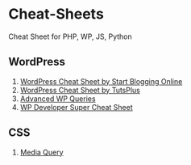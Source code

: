 # Cheat-Sheets
Cheat Sheet for PHP, WP, JS, Python


## WordPress

1) [WordPress Cheat Sheet by Start Blogging Online](https://startbloggingonline.com/wordpress-cheat-sheet/)
2) [WordPress Cheat Sheet by TutsPlus](https://code.tutsplus.com/articles/wordpress-cheat-sheet-the-loop-code-snippet--wp-22305)
3) [Advanced WP Queries](https://code.tutsplus.com/series/advanced-wordpress-queries--wp-33800)
4) [WP Developer Super Cheat Sheet](https://premium.wpmudev.org/blog/developer-super-cheat-sheet/)


## CSS

1) [Media Query](https://mac-blog.org.ua/css-3-media-queries-cheat-sheet/)
